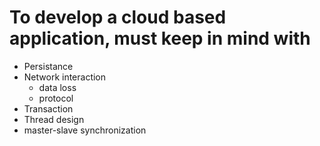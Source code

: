 # To develop a cloud based application, must keep in mind with
- Persistance
- Network interaction
    - data loss
    - protocol
- Transaction
- Thread design
- master-slave synchronization
